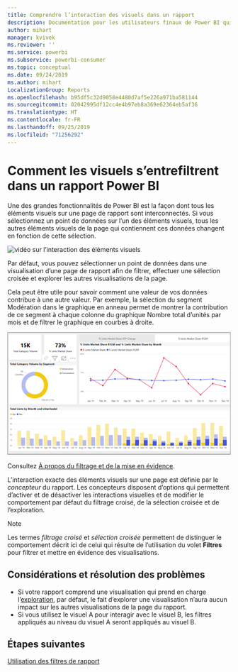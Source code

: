 ```yaml
---
title: Comprendre l’interaction des visuels dans un rapport
description: Documentation pour les utilisateurs finaux de Power BI qui explique comment les éléments visuels interagissent sur une page de rapport.
author: mihart
manager: kvivek
ms.reviewer: ''
ms.service: powerbi
ms.subservice: powerbi-consumer
ms.topic: conceptual
ms.date: 09/24/2019
ms.author: mihart
LocalizationGroup: Reports
ms.openlocfilehash: b95df5c32d9058e4480d7af5e226a971ba581144
ms.sourcegitcommit: 02042995df12cc4e4b97eb8a369e62364eb5af36
ms.translationtype: HT
ms.contentlocale: fr-FR
ms.lasthandoff: 09/25/2019
ms.locfileid: "71256292"
---
```

# <a name="how-visuals-cross-filter-each-other-in-a-power-bi-report"></a>Comment les visuels s’entrefiltrent dans un rapport Power BI
Une des grandes fonctionnalités de Power BI est la façon dont tous les éléments visuels sur une page de rapport sont interconnectés. Si vous sélectionnez un point de données sur l’un des éléments visuels, tous les autres éléments visuels de la page qui contiennent ces données changent en fonction de cette sélection. 

![vidéo sur l’interaction des éléments visuels](media/end-user-interactions/interactions.gif)

Par défaut, vous pouvez sélectionner un point de données dans une visualisation d’une page de rapport afin de filtrer, effectuer une sélection croisée et explorer les autres visualisations de la page. 

Cela peut être utile pour savoir comment une valeur de vos données contribue à une autre valeur. Par exemple, la sélection du segment Modération dans le graphique en anneau permet de montrer la contribution de ce segment à chaque colonne du graphique Nombre total d’unités par mois et de filtrer le graphique en courbes à droite.

![image montrant l’interaction des visuels](media/end-user-interactions/power-bi-interactions.png)

Consultez [À propos du filtrage et de la mise en évidence](../power-bi-reports-filters-and-highlighting.md). 

L’interaction exacte des éléments visuels sur une page est définie par le *concepteur* du rapport. Les concepteurs disposent d’options qui permettent d’activer et de désactiver les interactions visuelles et de modifier le comportement par défaut du filtrage croisé, de la sélection croisée et de l’exploration. 
  
> [!NOTE]
> Les termes *filtrage croisé* et *sélection croisée* permettent de distinguer le comportement décrit ici de celui qui résulte de l’utilisation du volet **Filtres** pour filtrer et mettre en évidence des visualisations.  

## <a name="considerations-and-troubleshooting"></a>Considérations et résolution des problèmes
- Si votre rapport comprend une visualisation qui prend en charge l’[exploration](../power-bi-visualization-drill-down.md), par défaut, le fait d’explorer une visualisation n’aura aucun impact sur les autres visualisations de la page du rapport.     
- Si vous utilisez le visuel A pour interagir avec le visuel B, les filtres appliqués au niveau du visuel A seront appliqués au visuel B.

## <a name="next-steps"></a>Étapes suivantes
[Utilisation des filtres de rapport](../power-bi-how-to-report-filter.md)

